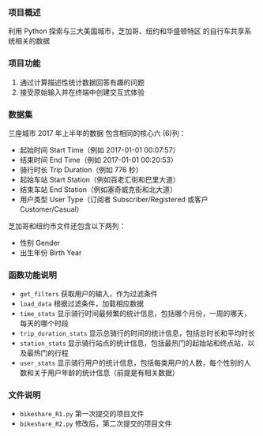 ### 项目概述
利用 Python 探索与三大美国城市，芝加哥、纽约和华盛顿特区
的自行车共享系统相关的数据

### 项目功能
1. 通过计算描述性统计数据回答有趣的问题
2. 接受原始输入并在终端中创建交互式体验

### 数据集
三座城市 2017 年上半年的数据
包含相同的核心六 (6)列：
- 起始时间 Start Time（例如 2017-01-01 00:07:57）
- 结束时间 End Time（例如 2017-01-01 00:20:53）
- 骑行时长 Trip Duration（例如 776 秒）
- 起始车站 Start Station（例如百老汇街和巴里大道）
- 结束车站 End Station（例如塞奇威克街和北大道）
- 用户类型 User Type（订阅者 Subscriber/Registered 或客户Customer/Casual）

芝加哥和纽约市文件还包含以下两列：
- 性别 Gender
- 出生年份 Birth Year

### 函数功能说明
- `get_filters` 获取用户的输入，作为过滤条件
- `load_data` 根据过滤条件，加载相应数据
- `time_stats` 显示骑行时间最频繁的统计信息，包括哪个月份，一周的哪天，每天的哪个时段
- `trip_duration_stats` 显示总骑行的时间的统计信息，包括总时长和平均时长
- `station_stats` 显示骑行站点的统计信息，包括最热门的起始站和终点站，以及最热门的行程
- `user_stats` 显示骑行用户的统计信息，包括每类用户的人数，每个性别的人数和关于用户年龄的统计信息（前提是有相关数据）

### 文件说明
- `bikeshare_R1.py`  第一次提交的项目文件
- `bikeshare_R2.py`  修改后，第二次提交的项目文件

